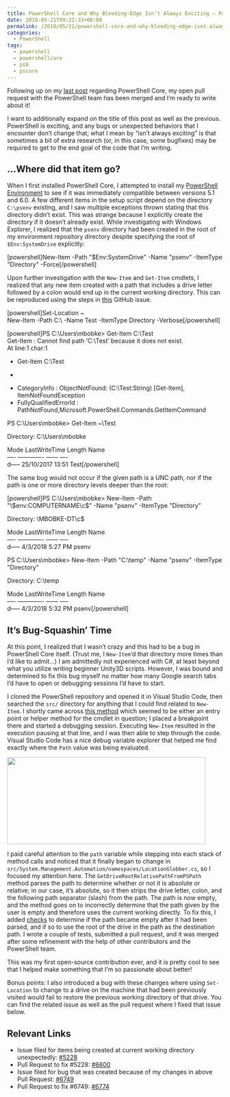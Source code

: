 ```yaml
---
title: PowerShell Core and Why Bleeding-Edge Isn’t Always Exciting – Part 2
date: 2018-05-21T09:22:33+00:00
permalink: /2018/05/21/powershell-core-and-why-bleeding-edge-isnt-always-exciting-part-2/
categories:
  - PowerShell
tags:
  - powershell
  - powershellcore
  - ps6
  - pscore
---
```

Following up on my [last post](https://mattbobke.com/2018/04/30/powershell-core-and-why-bleeding-edge-isnt-always-exciting-part-1/) regarding PowerShell Core, my open pull request with the PowerShell team has been merged and I&#8217;m ready to write about it!

I want to additionally expand on the title of this post as well as the previous. PowerShell is exciting, and any bugs or unexpected behaviors that I encounter don&#8217;t change that; what I mean by &#8220;isn&#8217;t always exciting&#8221; is that sometimes a bit of extra research (or, in this case, some bugfixes) may be required to get to the end goal of the code that I&#8217;m writing.

## &#8230;Where did that item go?

When I first installed PowerShell Core, I attempted to install my [PowerShell Environment](https://github.com/mcbobke/Powershell-Environment) to see if it was immediately compatible between versions 5.1 and 6.0. A few different items in the setup script depend on the directory `C:\psenv` existing, and I saw multiple exceptions thrown stating that this directory didn&#8217;t exist. This was strange because I explicitly create the directory if it doesn&#8217;t already exist. While investigating with Windows Explorer, I realized that the `psenv` directory had been created in the root of my environment repository directory despite specifying the root of `$Env:SystemDrive` explicitly:

[powershell]New-Item -Path "$Env:SystemDrive\" -Name "psenv" -ItemType "Directory" -Force[/powershell]

Upon further investigation with the `New-Item` and `Get-Item` cmdlets, I realized that any new item created with a path that includes a drive letter followed by a colon would end up in the current working directory. This can be reproduced using the steps in [this](https://github.com/PowerShell/PowerShell/issues/5228#event-1630856720) GitHub issue.

[powershell]Set-Location ~  
New-Item -Path C:\ -Name Test -ItemType Directory -Verbose[/powershell]

[powershell]PS C:\Users\mbobke> Get-Item C:\Test  
Get-Item : Cannot find path &#8216;C:\Test&#8217; because it does not exist.  
At line:1 char:1  
+ Get-Item C:\Test  
+ ~~~~~~~~~~~~~~~~  
+ CategoryInfo : ObjectNotFound: (C:\Test:String) [Get-Item], ItemNotFoundException  
+ FullyQualifiedErrorId : PathNotFound,Microsoft.PowerShell.Commands.GetItemCommand

PS C:\Users\mbobke> Get-Item ~\Test

Directory: C:\Users\mbobke

Mode LastWriteTime Length Name  
&#8212;- &#8212;&#8212;&#8212;&#8212;- &#8212;&#8212; &#8212;-  
d&#8212;&#8211; 25/10/2017 13:51 Test[/powershell]

The same bug would not occur if the given path is a UNC path, nor if the path is one or more directory levels deeper than the root:

[powershell]PS C:\Users\mbobke> New-Item -Path "\\$env:COMPUTERNAME\c$" -Name "psenv" -ItemType "Directory"

Directory: \\MBOBKE-DT\c$

Mode LastWriteTime Length Name  
&#8212;- &#8212;&#8212;&#8212;&#8212;- &#8212;&#8212; &#8212;-  
d&#8212;&#8211; 4/3/2018 5:27 PM psenv

PS C:\Users\mbobke> New-Item -Path "C:\temp" -Name "psenv" -ItemType "Directory"

Directory: C:\temp

Mode LastWriteTime Length Name  
&#8212;- &#8212;&#8212;&#8212;&#8212;- &#8212;&#8212; &#8212;-  
d&#8212;&#8211; 4/3/2018 5:32 PM psenv[/powershell]

## It&#8217;s Bug-Squashin&#8217; Time

At this point, I realized that I wasn&#8217;t crazy and this had to be a bug in PowerShell Core itself. (Trust me, I `New-Item`&#8216;d that directory more times than I&#8217;d like to admit&#8230;) I am admittedly not experienced with C#, at least beyond what you utilize writing beginner Unity3D scripts. However, I was bound and determined to fix this bug myself no matter how many Google search tabs I&#8217;d have to open or debugging sessions I&#8217;d have to start.

I cloned the PowerShell repository and opened it in Visual Studio Code, then searched the `src/` directory for anything that I could find related to `New-Item`. I shortly came across [this method](https://github.com/PowerShell/PowerShell/blob/master/src/System.Management.Automation/namespaces/FileSystemProvider.cs#L2075) which seemed to be either an entry point or helper method for the cmdlet in question; I placed a breakpoint there and started a debugging session. Executing `New-Item` resulted in the execution pausing at that line, and I was then able to step through the code. Visual Studio Code has a nice debug variable explorer that helped me find exactly where the `Path` value was being evaluated.

<img src="https://mattbobke.com/wp-content/uploads/2018/05/Code_2018-05-21_00-09-47.png" alt="" width="463" height="203" class="alignnone size-full wp-image-222" srcset="https://mattbobke.com/wp-content/uploads/2018/05/Code_2018-05-21_00-09-47.png 463w, https://mattbobke.com/wp-content/uploads/2018/05/Code_2018-05-21_00-09-47-300x132.png 300w" sizes="(max-width: 463px) 100vw, 463px" /> 

I paid careful attention to the `path` variable while stepping into each stack of method calls and noticed that it finally began to change in `src/System.Management.Automation/namespaces/LocationGlobber.cs`, so I focused my attention here. The `GetDriveRootRelativePathFromPSPath` method parses the path to determine whether or not it is absolute or relative; in our case, it&#8217;s absolute, so it then strips the drive letter, colon, and the following path separator (slash) from the path. The path is now empty, and the method goes on to incorrectly determine that the path given by the user is empty and therefore uses the current working directly. To fix this, I added [checks](https://github.com/PowerShell/PowerShell/pull/6600/files) to determine if the path became empty after it had been parsed, and if so to use the root of the drive in the path as the destination path. I wrote a couple of tests, submitted a pull request, and it was merged after some refinement with the help of other contributors and the PowerShell team.

This was my first open-source contribution ever, and it is pretty cool to see that I helped make something that I&#8217;m so passionate about better!

Bonus points: I also introduced a bug with these changes where using `Set-Location` to change to a drive on the machine that had been previously visited would fail to restore the previous working directory of that drive. You can find the related issue as well as the pull request where I fixed that issue below.

## Relevant Links

  * Issue filed for items being created at current working directory unexpectedly: [#5228](https://github.com/PowerShell/PowerShell/issues/5228#event-1630856720)
  * Pull Request to fix #5228: [#6600](https://github.com/PowerShell/PowerShell/pull/6600)
  * Issue filed for bug that was created because of my changes in above Pull Request: [#6749](https://github.com/PowerShell/PowerShell/issues/6749#event-1630856719)
  * Pull Request to fix #6749: [#6774](https://github.com/PowerShell/PowerShell/pull/6774)